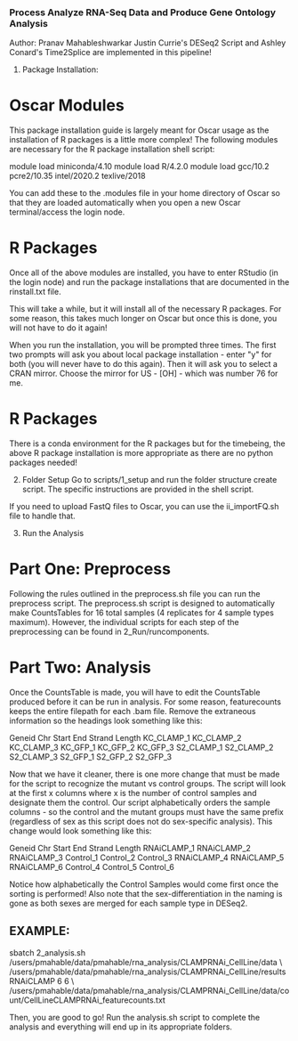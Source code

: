 ### Process Analyze RNA-Seq Data and Produce Gene Ontology Analysis

Author: Pranav Mahableshwarkar 
Justin Currie's DESeq2 Script and Ashley Conard's Time2Splice are implemented in this pipeline!

1. Package Installation:
# Oscar Modules
This package installation guide is largely meant for Oscar usage as the installation of R packages is a little
more complex! The following modules are necessary for the R package installation shell script:

module load miniconda/4.10
module load R/4.2.0
module load gcc/10.2 pcre2/10.35 intel/2020.2 texlive/2018

You can add these to the .modules file in your home directory of Oscar so that they are loaded automatically
when you open a new Oscar terminal/access the login node. 

# R Packages
Once all of the above modules are installed, you have to enter RStudio (in the login node) and run the package
installations that are documented in the rinstall.txt file. 

This will take a while, but it will install all of the necessary R packages. For some reason, this takes much longer on Oscar but once this is done, you will not have to do it again!

When you run the installation, you will be prompted three times. The first two prompts will ask you about local package installation - enter "y" for both (you will never have to do this again). Then it will ask you to select a CRAN mirror. Choose the mirror for US - [OH] - which was number 76 for me.

# R Packages
There is a conda environment for the R packages but for the timebeing, the above R package installation is more appropriate as there are no python packages needed!

2. Folder Setup
Go to scripts/1_setup and run the folder structure create script. The specific instructions are provided in the shell script. 

If you need to upload FastQ files to Oscar, you can use the ii_importFQ.sh file to handle that. 

3. Run the Analysis
# Part One: Preprocess
Following the rules outlined in the preprocess.sh file you can run the preprocess script. The preprocess.sh script is designed to automatically make CountsTables for 16 total samples (4 replicates for 4 sample types maximum). However, the individual scripts for each step of the preprocessing can be found in 
2_Run/runcomponents. 

# Part Two: Analysis
Once the CountsTable is made, you will have to edit the CountsTable produced before it can be run in analysis. 
For some reason, featurecounts keeps the entire filepath for each .bam file. Remove the extraneous information so the headings look something like this:

Geneid	Chr	Start	End	Strand	Length  KC_CLAMP_1  KC_CLAMP_2	KC_CLAMP_3	KC_GFP_1    KC_GFP_2	KC_GFP_3	S2_CLAMP_1	S2_CLAMP_2	S2_CLAMP_3	S2_GFP_1	S2_GFP_2	S2_GFP_3

Now that we have it cleaner, there is one more change that must be made for the script to recognize the mutant vs control groups. The script will look at the first x columns where x is the number of control samples and designate them the control. Our script alphabetically orders the sample columns - so the control and the mutant groups must have the same prefix (regardless of sex as this script does not do sex-specific analysis).
This change would look something like this:

Geneid  Chr Start   End Strand  Length  RNAiCLAMP_1  RNAiCLAMP_2   RNAiCLAMP_3  Control_1    Control_2   Control_3     RNAiCLAMP_4   RNAiCLAMP_5    RNAiCLAMP_6  Control_4   Control_5   Control_6

Notice how alphabetically the Control Samples would come first once the sorting is performed! Also note that
the sex-differentiation in the naming is gone as both sexes are merged for each sample type in DESeq2.

## EXAMPLE:
sbatch 2_analysis.sh /users/pmahable/data/pmahable/rna_analysis/CLAMPRNAi_CellLine/data
\ /users/pmahable/data/pmahable/rna_analysis/CLAMPRNAi_CellLine/results RNAiCLAMP 6 6 
\ /users/pmahable/data/pmahable/rna_analysis/CLAMPRNAi_CellLine/data/count/CellLineCLAMPRNAi_featurecounts.txt

Then, you are good to go! Run the analysis.sh script to complete the analysis and everything will end up in its appropriate folders. 


